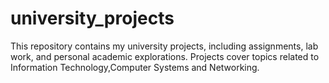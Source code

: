# university_projects
This repository contains my university projects, including assignments, lab work, and personal academic explorations. Projects cover topics related to Information Technology,Computer Systems and Networking.

